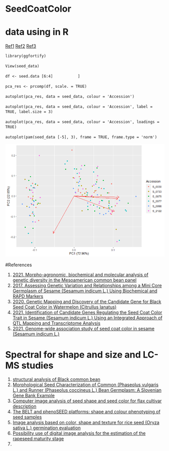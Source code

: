 # SeedCoatColor
# data using in R

[Ref1](https://cran.r-project.org/web/packages/ggfortify/vignettes/plot_pca.html)
[Ref2](https://www.datacamp.com/community/tutorials/pca-analysis-r)
[Ref3](http://www.sthda.com/english/articles/31-principal-component-methods-in-r-practical-guide/112-pca-principal-component-analysis-essentials/#basics)

```
library(ggfortify)

View(seed_data)

df <- seed.data [6:4]           ]

pca_res <- prcomp(df, scale. = TRUE)

autoplot(pca_res, data = seed_data, colour = 'Accession')

autoplot(pca_res, data = seed_data, colour = 'Accession', label = TRUE, label.size = 3)

autoplot(pca_res, data = seed_data, colour = 'Accession', loadings = TRUE)

autoplot(pam(seed_data [-5], 3), frame = TRUE, frame.type = 'norm')

```


![img](https://github.com/seninfobio/SeedCoatColor/blob/seninfobio/Seed_data_PCA1.png)

















#References

1. [2021. Morpho-agronomic, biochemical and molecular analysis of genetic diversity in the Mesoamerican common bean panel](https://www.ncbi.nlm.nih.gov/pmc/articles/PMC8062103/pdf/pone.0249858.pdf)
2. [2017. Assessing Genetic Variation and Relationships among a Mini Core Germplasm of Sesame (Sesamum indicum L.) Using Biochemical and RAPD Markers](https://www.scirp.org/journal/paperinformation.aspx?paperid=73898)
3. [2020. Genetic Mapping and Discovery of the Candidate Gene for Black Seed Coat Color in Watermelon (Citrullus lanatus)](https://www.frontiersin.org/articles/10.3389/fpls.2019.01689/full)
4. [2021. Identification of Candidate Genes Regulating the Seed Coat Color Trait in Sesame (Sesamum indicum L.) Using an Integrated Approach of QTL Mapping and Transcriptome Analysis](https://www.frontiersin.org/articles/10.3389/fgene.2021.700469/full)
5. [2021. Genome-wide association study of seed coat color in sesame (Sesamum indicum L.)](https://journals.plos.org/plosone/article?id=10.1371/journal.pone.0251526)

# Spectral for shape and size and LC-MS studies

1. [structural analysis of Black common bean](https://www.koreascience.or.kr/article/JAKO200509905834900.pdf)
2. [Morphological Seed Characterization of Common (Phaseolus vulgaris L.) and Runner (Phaseolus coccineus L.) Bean Germplasm: A Slovenian Gene Bank Example](https://www.hindawi.com/journals/bmri/2019/6376948/)
3. [Computer image analysis of seed shape and seed color for flax cultivar description](https://www.sciencedirect.com/science/article/pii/S0168169907002189?via%3Dihub#fig1)
4. [The BELT and phenoSEED platforms: shape and colour phenotyping of seed samples](https://plantmethods.biomedcentral.com/articles/10.1186/s13007-020-00591-8#Sec14)
5. [Image analysis based on color, shape and texture for rice seed (Oryza sativa L.) germination evaluation](https://www.sciencedirect.com/science/article/pii/S2452316X17306361)
6. [Possibility use of digital image analysis for the estimation of the rapeseed maturity stage](https://www.tandfonline.com/doi/full/10.1080/10942912.2017.1371188)
7. 
